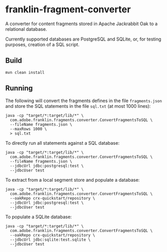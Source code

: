 # franklin-fragment-converter

A converter for content fragments stored in Apache Jackrabbit Oak to a relational database.

Currently supported databases are PostgreSQL and SQLite, or, for testing purposes, creation of a SQL script.

## Build

    mvn clean install

## Running

The following will convert the fragments defines in the file `fragments.json`
and store the SQL statements in the file `sql.txt` (at most 1000 lines):

    java -cp "target/*:target/lib/*" \
      com.adobe.franklin.fragments.converter.ConvertFragmentsToSQL \
      --fileName fragments.json \
      --maxRows 1000 \
      > sql.txt

To directly run all statements against a SQL database:

    java -cp "target/*:target/lib/*" \
      com.adobe.franklin.fragments.converter.ConvertFragmentsToSQL \
      --fileName fragments.json \
      --jdbcUrl jdbc:postgresql:test \
      --jdbcUser test

To extract from a local segment store and populate a database:

    java -cp "target/*:target/lib/*" \         
      com.adobe.franklin.fragments.converter.ConvertFragmentsToSQL \
      --oakRepo crx-quickstart/repository \
      --jdbcUrl jdbc:postgresql:test \
      --jdbcUser test
      
To populate a SQLite database:

    java -cp "target/*:target/lib/*" \
      com.adobe.franklin.fragments.converter.ConvertFragmentsToSQL \
      --oakRepo crx-quickstart/repository \
      --jdbcUrl jdbc:sqlite:test.sqlite \
      --jdbcUser test
